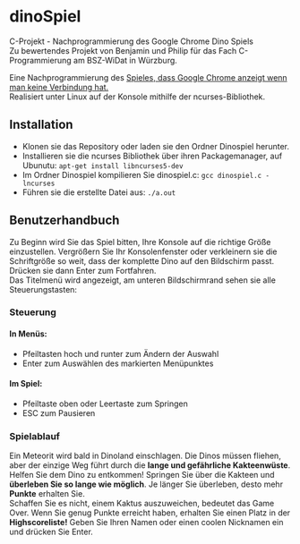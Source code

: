 # dinoSpiel
C-Projekt - Nachprogrammierung des Google Chrome Dino Spiels  
Zu bewertendes Projekt von Benjamin und Philip für das Fach C-Programmierung am BSZ-WiDat in Würzburg.

Eine Nachprogrammierung des [Spieles, dass Google Chrome anzeigt wenn man keine Verbindung hat.](http://apps.thecodepost.org/trex/trex.html)  
Realisiert unter Linux auf der Konsole mithilfe der ncurses-Bibliothek.

## Installation

- Klonen sie das Repository oder laden sie den Ordner Dinospiel herunter.
- Installieren sie die ncurses Bibliothek über ihren Packagemanager, auf Ubunutu: `apt-get install libncurses5-dev`
- Im Ordner Dinospiel kompilieren Sie dinospiel.c: `gcc dinospiel.c -lncurses`
- Führen sie die erstellte Datei aus: `./a.out`

## Benutzerhandbuch

Zu Beginn wird Sie das Spiel bitten, Ihre Konsole auf die richtige Größe einzustellen. Vergrößern Sie Ihr Konsolenfenster oder verkleinern sie die Schriftgröße so weit, dass der komplette Dino auf den Bildschirm passt. Drücken sie dann Enter zum Fortfahren.  
Das Titelmenü wird angezeigt, am unteren Bildschirmrand sehen sie alle Steuerungstasten:

### Steuerung
#### In Menüs:
- Pfeiltasten hoch und runter zum Ändern der Auswahl
- Enter zum Auswählen des markierten Menüpunktes

#### Im Spiel:
- Pfeiltaste oben oder Leertaste zum Springen
- ESC zum Pausieren

### Spielablauf
Ein Meteorit wird bald in Dinoland einschlagen. Die Dinos müssen fliehen, aber der einzige Weg führt durch die __lange und gefährliche Kakteenwüste__.  
Helfen Sie dem Dino zu entkommen! Springen Sie über die Kakteen und __überleben Sie so lange wie möglich__. Je länger Sie überleben, desto mehr __Punkte__ erhalten Sie.  
Schaffen Sie es nicht, einem Kaktus auszuweichen, bedeutet das Game Over. Wenn Sie genug Punkte erreicht haben, erhalten Sie einen Platz in der __Highscoreliste!__ Geben Sie Ihren Namen oder einen coolen Nicknamen ein und drücken Sie Enter.  
